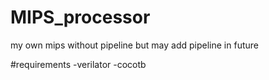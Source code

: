 # MIPS_processor
my own mips without pipeline but may add pipeline in future


#requirements 
-verilator
-cocotb
